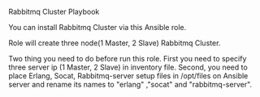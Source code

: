 Rabbitmq Cluster Playbook

You can install Rabbitmq Cluster via this Ansible role.

Role will create three node(1 Master, 2 Slave) Rabbitmq Cluster.

Two thing you need to do before run this role. First you need to specify three server ip (1 Master, 2 Slave) in inventory file. Second, you need to place Erlang, Socat, Rabbitmq-server setup files in /opt/files on Ansible server and rename its names to "erlang" ,"socat" and "rabbitmq-server". 
